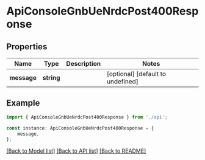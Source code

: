 # ApiConsoleGnbUeNrdcPost400Response


## Properties

Name | Type | Description | Notes
------------ | ------------- | ------------- | -------------
**message** | **string** |  | [optional] [default to undefined]

## Example

```typescript
import { ApiConsoleGnbUeNrdcPost400Response } from './api';

const instance: ApiConsoleGnbUeNrdcPost400Response = {
    message,
};
```

[[Back to Model list]](../README.md#documentation-for-models) [[Back to API list]](../README.md#documentation-for-api-endpoints) [[Back to README]](../README.md)
